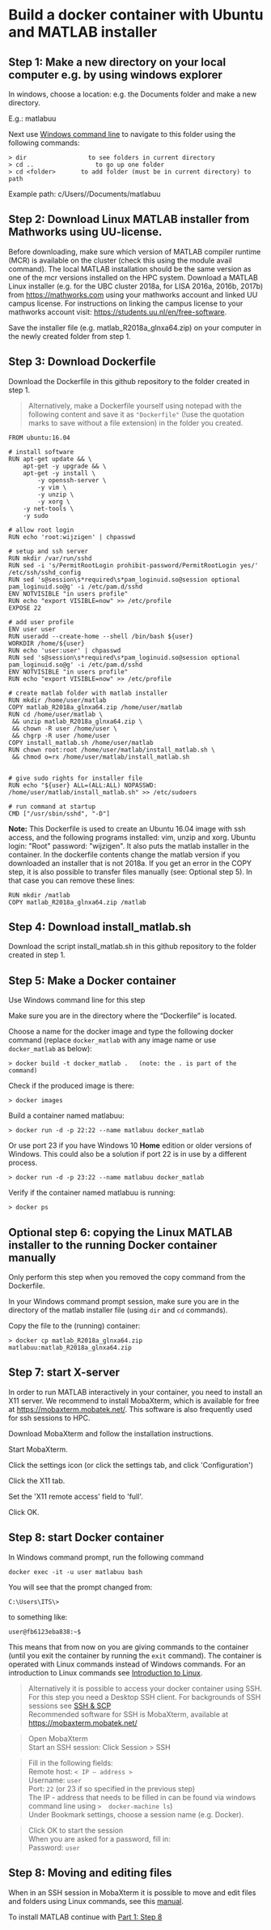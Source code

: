 # Build a docker container with Ubuntu and MATLAB installer


## Step 1: Make a new directory on your local computer e.g. by using windows explorer

In windows, choose a location: e.g. the Documents folder and make a new directory. 

E.g.: matlabuu

Next use [Windows command line](./CMD.md) to navigate to this folder using the following commands: 

```
> dir 			      to see folders in current directory
> cd .. 			    to go up one folder
> cd <folder> 		to add folder (must be in current directory) to path
```

Example path: c/Users/<username>/Documents/matlabuu

## Step 2: Download Linux MATLAB installer from Mathworks using UU-license.

Before downloading, make sure which version of MATLAB compiler runtime (MCR) is available on the cluster (check this using the module avail command). The local MATLAB installation should be the same version as one of the mcr versions installed on the HPC system. Download a MATLAB Linux installer (e.g. for the UBC cluster 2018a, for  LISA 2016a, 2016b, 2017b) from https://mathworks.com using your mathworks account and linked UU campus license. For instructions on linking the campus license to your mathworks account visit: https://students.uu.nl/en/free-software.

Save the installer file (e.g. matlab_R2018a_glnxa64.zip) on your computer in the newly created folder from step 1.


## Step 3: Download Dockerfile

Download the Dockerfile in this github repository to the folder created in step 1.  

>Alternatively, make a Dockerfile yourself using notepad with the following content and save it as ```"Dockerfile"``` (!use the quotation marks to save without a file extension) in the folder you created. 

```
FROM ubuntu:16.04

# install software
RUN apt-get update && \
    apt-get -y upgrade && \
    apt-get -y install \
        -y openssh-server \
        -y vim \
        -y unzip \
        -y xorg \
	-y net-tools \
	-y sudo

# allow root login 
RUN echo 'root:wijzigen' | chpasswd

# setup and ssh server
RUN mkdir /var/run/sshd
RUN sed -i 's/PermitRootLogin prohibit-password/PermitRootLogin yes/' /etc/ssh/sshd_config
RUN sed 's@session\s*required\s*pam_loginuid.so@session optional pam_loginuid.so@g' -i /etc/pam.d/sshd
ENV NOTVISIBLE "in users profile"
RUN echo "export VISIBLE=now" >> /etc/profile
EXPOSE 22

# add user profile
ENV user user
RUN useradd --create-home --shell /bin/bash ${user} 
WORKDIR /home/${user} 
RUN echo 'user:user' | chpasswd
RUN sed 's@session\s*required\s*pam_loginuid.so@session optional pam_loginuid.so@g' -i /etc/pam.d/sshd
ENV NOTVISIBLE "in users profile"
RUN echo "export VISIBLE=now" >> /etc/profile

# create matlab folder with matlab installer
RUN mkdir /home/user/matlab 
COPY matlab_R2018a_glnxa64.zip /home/user/matlab
RUN cd /home/user/matlab \
 && unzip matlab_R2018a_glnxa64.zip \
 && chown -R user /home/user \
 && chgrp -R user /home/user
COPY install_matlab.sh /home/user/matlab
RUN chown root:root /home/user/matlab/install_matlab.sh \
 && chmod o=rx /home/user/matlab/install_matlab.sh


# give sudo rights for installer file
RUN echo "${user} ALL=(ALL:ALL) NOPASSWD: /home/user/matlab/install_matlab.sh" >> /etc/sudoers

# run command at startup
CMD ["/usr/sbin/sshd", "-D"]
```
**Note:**
This Dockerfile is used to create an Ubuntu 16.04 image with ssh access, and the following programs installed: vim, unzip and xorg.
Ubuntu login: "Root" password: "wijzigen".
It also puts the matlab installer in the container. In the dockerfile contents change the matlab version if you downloaded an installer that is not 2018a.
If you get an error in the COPY step, it is also possible to transfer files manually (see: Optional step 5). In that case you can remove these lines:

```
RUN mkdir /matlab
COPY matlab_R2018a_glnxa64.zip /matlab
```
## Step 4: Download install_matlab.sh

Download the script install_matlab.sh in this github repository to the folder created in step 1.  

## Step 5: Make a Docker container

Use Windows command line for this step

Make sure you are in the directory where the “Dockerfile” is located.
 
Choose a name for the docker image and type the following docker command (replace `docker_matlab` with any image name or use `docker_matlab` as below):

```
> docker build -t docker_matlab .  	(note: the . is part of the command)
```
Check if the produced image is there:

```
> docker images
```
Build a container named matlabuu:

```
> docker run -d -p 22:22 --name matlabuu docker_matlab
```
Or use port 23 if you have Windows 10 **Home** edition or older versions of Windows. This could also be a solution if port 22 is in use by a different process.

```
> docker run -d -p 23:22 --name matlabuu docker_matlab
```

Verify if the container named matlabuu is running:

```
> docker ps
```

## Optional step 6: copying the Linux MATLAB installer to the running Docker container manually

Only perform this step when you removed the copy command from the Dockerfile.

In your Windows command prompt session, make sure you are in the directory of the matlab installer file (using `dir` and `cd` commands).
 
Copy the file to the (running) container:

```
> docker cp matlab_R2018a_glnxa64.zip matlabuu:matlab_R2018a_glnxa64.zip
```

## Step 7: start X-server

In order to run MATLAB interactively in your container, you need to install an X11 server. We recommend to install MobaXterm, which is available for free at https://mobaxterm.mobatek.net/. This software is also frequently used for ssh sessions to HPC. 

Download MobaXterm and follow the installation instructions.

Start MobaXterm.

Click the settings icon (or click the settings tab, and click 'Configuration') 

Click the X11 tab.

Set the 'X11 remote access' field to 'full'.

Click OK.

## Step 8: start Docker container

In Windows command prompt, run the following command

`docker exec -it -u user matlabuu bash`

You will see that the prompt changed from:

`C:\Users\ITS\>`

to something like: 

`user@fb6123eba838:~$`

This means that from now on you are giving commands to the container (until you exit the container by running the `exit` command). The container is operated with Linux commands instead of Windows commands. For an introduction to Linux commands see [Introduction to Linux](./Linux_intro.md).

>Alternatively it is possible to access your docker container using SSH. For this step you need a Desktop SSH client. For backgrounds of SSH sessions see [SSH & SCP](./ssh.md)  
>Recommended software for SSH is MobaXterm, available at https://mobaxterm.mobatek.net/

>Open MobaXterm  
>Start an SSH session: Click Session > SSH

>Fill in the following fields:   
>Remote host: `< IP – address >`  
>Username: `user`  
>Port: `22` (or 23 if so specified in the previous step)    
>The IP - address that needs to be filled in can be found via windows command line using ```>  docker-machine ls```)  
>Under Bookmark settings, choose a session name (e.g. Docker).

>Click OK to start the session  
>When you are asked for a password, fill in:  
>Password: `user`


## Step 8: Moving and editing files

When in an SSH session in MobaXterm it is possible to move and edit files and folders using Linux commands, see this [manual](./Linux_intro).

To install MATLAB continue with [Part 1: Step 8](./Part-1-preparation.md)


